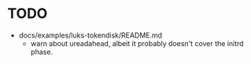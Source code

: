 ﻿
TODO
====

* docs/examples/luks-tokendisk/README.md
  * warn about ureadahead, albeit it probably doesn't cover the initrd phase.

